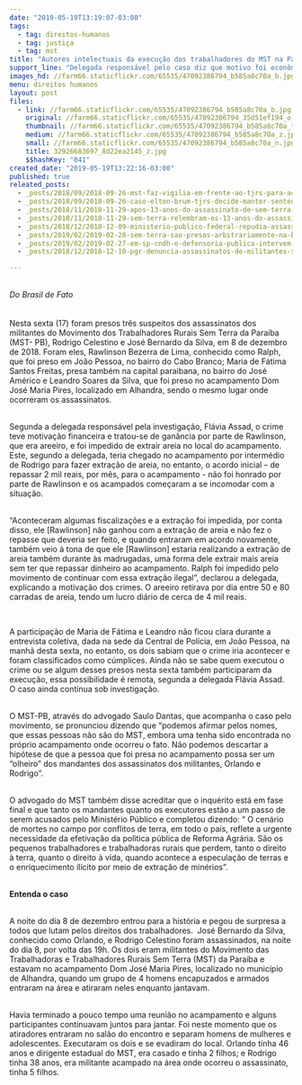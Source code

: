 ```yaml
---
date: "2019-05-19T13:19:07-03:00"
tags:
  - tag: direitos-humanos
  - tag: justiça
  - tag: mst
title: "Autores intelectuais da execução dos trabalhadores do MST na Paraíba são presos\n"
support_line: "Delegada responsável pelo caso diz que motivo foi econômico: impedimento de extração de areia no acampamento"
images_hd: //farm66.staticflickr.com/65535/47092386794_b585a8c70a_b.jpg
menu: direitos humanos
layout: post
files:
  - link: //farm66.staticflickr.com/65535/47092386794_b585a8c70a_b.jpg
    original: //farm66.staticflickr.com/65535/47092386794_35d51ef194_o.jpg
    thumbnail: //farm66.staticflickr.com/65535/47092386794_b585a8c70a_t.jpg
    medium: //farm66.staticflickr.com/65535/47092386794_b585a8c70a_z.jpg
    small: //farm66.staticflickr.com/65535/47092386794_b585a8c70a_n.jpg
    title: 32926683697_8d22ea2145_z.jpg
    $$hashKey: "041"
created_date: "2019-05-19T13:22:16-03:00"
published: true
releated_posts:
  - _posts/2018/09/2018-09-26-mst-faz-vigilia-em-frente-ao-tjrs-para-acompanhar-novo-julgamento-do-caso-elton-brum-da-silva.md
  - _posts/2018/09/2018-09-26-caso-elton-brum-tjrs-decide-manter-sentenca-que-condenou-pm-em-juri-popular.md
  - _posts/2018/11/2018-11-29-apos-13-anos-do-assassinato-de-sem-terra-em-alagoas-dirigente-do-mst-comenta-o-caso-e-os-desafios-da-luta-pela-terra.md
  - _posts/2018/11/2018-11-29-sem-terra-relembram-os-13-anos-do-assassinato-de-lideranca-do-mst-durante-dia-de-luta-em-alagoas.md
  - _posts/2018/12/2018-12-09-ministerio-publico-federal-repudia-assassinato-de-trabalhadores-sem-terra-na-paraiba.md
  - _posts/2019/02/2019-02-28-sem-terra-sao-presos-arbitrariamente-na-bahia.md
  - _posts/2019/02/2019-02-27-em-sp-cndh-e-defensoria-publica-intervem-contra-reintegracao-de-posse-de-acampamento-do-mst.md
  - _posts/2018/12/2018-12-10-pgr-denuncia-assassinatos-de-militantes-sem-terra.md

---
```

<p><br />
<em>Do Brasil de Fato&nbsp;</em><br />
<br />
<br />
Nesta sexta (17) foram presos tr&ecirc;s suspeitos dos assassinatos dos militantes do Movimento dos Trabalhadores Rurais Sem Terra da Para&iacute;ba (MST- PB), Rodrigo Celestino e Jos&eacute; Bernardo da Silva, em 8 de dezembro de 2018. Foram eles, Rawlinson Bezerra de Lima, conhecido como Ralph, que foi preso em Jo&atilde;o Pessoa, no bairro do Cabo Branco; Maria de F&aacute;tima Santos Freitas, presa tamb&eacute;m na capital paraibana, no bairro do Jos&eacute; Am&eacute;rico e Leandro Soares da Silva, que foi preso no acampamento Dom Jos&eacute; Maria Pires, localizado em Alhandra, sendo o mesmo lugar onde ocorreram os assassinatos.</p>

<p><br />
Segunda a delegada respons&aacute;vel pela investiga&ccedil;&atilde;o, Fl&aacute;via Assad, o crime teve motiva&ccedil;&atilde;o financeira e tratou-se de gan&acirc;ncia por parte de Rawlinson, que era areeiro, e foi impedido de extrair areia no local do acampamento. Este, segundo a delegada, teria chegado no acampamento por interm&eacute;dio de Rodrigo para fazer extra&ccedil;&atilde;o de areia, no entanto, o acordo inicial &ndash; de repassar 2 mil reais, por m&ecirc;s, para o acampamento - n&atilde;o foi honrado por parte de Rawlinson e os acampados come&ccedil;aram a se incomodar com a situa&ccedil;&atilde;o.</p>

<p><br />
&ldquo;Aconteceram algumas fiscaliza&ccedil;&otilde;es e a extra&ccedil;&atilde;o foi impedida, por conta disso, ele [Rawlinson] n&atilde;o ganhou com a extra&ccedil;&atilde;o de areia e n&atilde;o fez o repasse que deveria ser feito, e quando entraram em acordo novamente, tamb&eacute;m veio &agrave; tona de que ele [Rawlinson] estaria realizando a extra&ccedil;&atilde;o de areia tamb&eacute;m durante &agrave;s madrugadas, uma forma dele extrair mais areia sem ter que repassar dinheiro ao acampamento. Ralph foi impedido pelo movimento de continuar com essa extra&ccedil;&atilde;o ilegal&rdquo;, declarou a delegada, explicando a motiva&ccedil;&atilde;o dos crimes. O areeiro retirava por dia entre 50 e 80 carradas de areia, tendo um lucro di&aacute;rio de cerca de 4 mil reais.</p>

<p>&nbsp;</p>

<p>A participa&ccedil;&atilde;o de Maria de F&aacute;tima e Leandro n&atilde;o ficou clara durante a entrevista coletiva, dada na sede da Central de Pol&iacute;cia, em Jo&atilde;o Pessoa, na manh&atilde; desta sexta, no entanto, os dois sabiam que o crime iria acontecer e foram classificados como c&uacute;mplices. Ainda n&atilde;o se sabe quem executou o crime ou se algum desses presos nesta sexta tamb&eacute;m participaram da execu&ccedil;&atilde;o, essa possibilidade &eacute; remota, segunda a delegada Fl&aacute;via Assad. O caso ainda continua sob investiga&ccedil;&atilde;o.</p>

<p><br />
O MST-PB, atrav&eacute;s do advogado Saulo Dantas, que acompanha o caso pelo movimento, se pronunciou dizendo que &ldquo;podemos afirmar pelos nomes, que essas pessoas n&atilde;o s&atilde;o do MST, embora uma tenha sido encontrada no pr&oacute;prio acampamento onde ocorreu o fato. N&atilde;o podemos descartar a hip&oacute;tese de que a pessoa que foi presa no acampamento possa ser um &ldquo;olheiro&rdquo; dos mandantes dos assassinatos dos militantes, Orlando e Rodrigo&rdquo;.</p>

<p><br />
O advogado do MST tamb&eacute;m disse acreditar que o inqu&eacute;rito est&aacute; em fase final e que tanto os mandantes quanto os executores est&atilde;o a um passo de serem acusados pelo Minist&eacute;rio P&uacute;blico e completou dizendo: &ldquo; O cen&aacute;rio de mortes no campo por conflitos de terra, em todo o pa&iacute;s, reflete a urgente necessidade da efetiva&ccedil;&atilde;o da pol&iacute;tica p&uacute;blica de Reforma Agr&aacute;ria. S&atilde;o os pequenos trabalhadores e trabalhadoras rurais que perdem, tanto o direito &agrave; terra, quanto o direito &agrave; vida, quando acontece a especula&ccedil;&atilde;o de terras e o enriquecimento il&iacute;cito por meio de extra&ccedil;&atilde;o de min&eacute;rios&rdquo;.</p>

<p><br />
<strong>Entenda o caso</strong></p>

<p><br />
A noite do dia 8 de dezembro entrou para a hist&oacute;ria e pegou de surpresa a todos que lutam pelos direitos dos trabalhadores.&nbsp; Jos&eacute; Bernardo da Silva, conhecido como Orlando, e Rodrigo Celestino foram assassinados, na noite do dia 8, por volta das 19h. Os dois eram militantes do Movimento das Trabalhadoras e Trabalhadores Rurais Sem Terra (MST) da Para&iacute;ba e estavam no acampamento Dom Jos&eacute; Maria Pires, localizado no munic&iacute;pio de Alhandra, quando um grupo de 4 homens encapuzados e armados entraram na &aacute;rea e atiraram neles enquanto jantavam.</p>

<p><br />
Havia terminado a pouco tempo uma reuni&atilde;o no acampamento e alguns participantes continuavam juntos para jantar. Foi neste momento que os atiradores entraram no sal&atilde;o do encontro e separam homens de mulheres e adolescentes. Executaram os dois e se evadiram do local. Orlando tinha 46 anos e dirigente estadual do MST, era casado e tinha 2 filhos; e Rodrigo tinha 38 anos, era militante acampado na &aacute;rea onde ocorreu o assassinato, tinha 5 filhos.</p>
